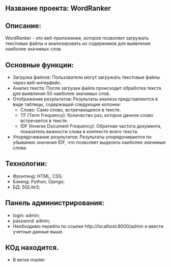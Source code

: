 ## Название проекта: WordRanker

## Описание:

WordRanker - это веб-приложение, которое позволяет загружать текстовые файлы и анализировать их содержимое для выявления наиболее значимых слов.

## Основные функции:

- Загрузка файлов: Пользователи могут загружать текстовые файлы через веб-интерфейс.
- Анализ текста: После загрузки файла происходит обработка текста для выявления 50 наиболее значимых слов.
- Отображение результатов: Результаты анализа представляются в виде таблицы, содержащей следующие колонки:
  - Слово: Само слово, встречающееся в тексте.
  - TF (Term Frequency): Количество раз, которое данное слово встречается в тексте.
  - IDF (Inverse Document Frequency): Обратная частота документа, показатель важности слова в контексте всего текста.
- Упорядочивание результатов: Результаты упорядочиваются по убыванию значения IDF, что позволяет выделить наиболее значимые слова.

## Технологии:

- Фронтенд: HTML, CSS;
- Бэкенд: Python, Django;
- БД: SQLite3;

## Панель администрирования:

- login: admin;
- password: admin;
- Необходимо перейти по ссылке http://localhost:8000/admin и ввести учетные данные выше.

## КОд находится.

- В ветке master
